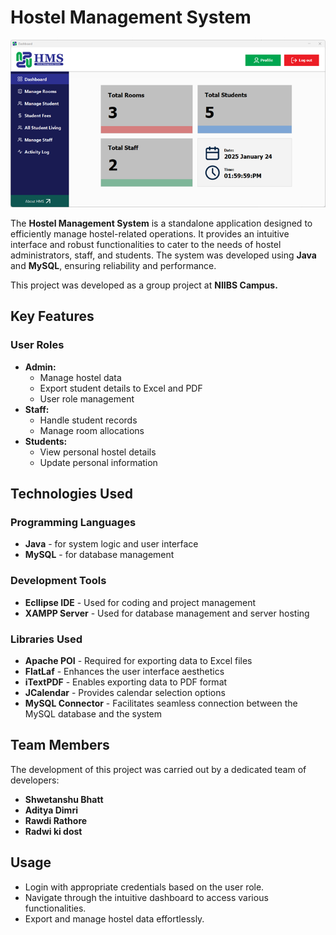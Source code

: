 # Hostel Management System

![Admin Dashboard](images/admin_dashboard.png)

The **Hostel Management System** is a standalone application designed to efficiently manage hostel-related operations. It provides an intuitive interface and robust functionalities to cater to the needs of hostel administrators, staff, and students. The system was developed using **Java** and **MySQL**, ensuring reliability and performance.

This project was developed as a group project at **NIIBS Campus.**

## Key Features
### User Roles
- **Admin:**
  - Manage hostel data
  - Export student details to Excel and PDF
  - User role management
- **Staff:**
  - Handle student records
  - Manage room allocations
- **Students:**
  - View personal hostel details
  - Update personal information

## Technologies Used
### Programming Languages
- **Java** - for system logic and user interface
- **MySQL** - for database management

### Development Tools
- **Ecllipse IDE** - Used for coding and project management
- **XAMPP Server** - Used for database management and server hosting

### Libraries Used
- **Apache POI** - Required for exporting data to Excel files
- **FlatLaf** - Enhances the user interface aesthetics
- **iTextPDF** - Enables exporting data to PDF format
- **JCalendar** - Provides calendar selection options
- **MySQL Connector** - Facilitates seamless connection between the MySQL database and the system

## Team Members
The development of this project was carried out by a dedicated team of developers:
- **Shwetanshu Bhatt**
- **Aditya Dimri**
- **Rawdi Rathore**
- **Radwi ki dost**

## Usage
- Login with appropriate credentials based on the user role.
- Navigate through the intuitive dashboard to access various functionalities.
- Export and manage hostel data effortlessly.



